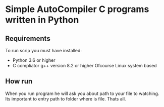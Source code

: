 # Simple AutoCompiler C programs written in Python

## Requirements
To run scrip you must have installed:
  - Python 3.6 or higher
  - C compliator g++ version 8.2 or higher
Ofcourse Linux system based

## How run
When you run program he will ask you about path to your file to watching. Its important to entry path to folder where is file.
Thats all.
